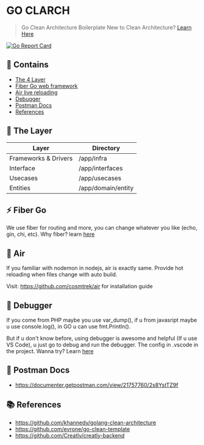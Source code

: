 # GO CLARCH

> Go Clean Architecture Boilerplate
> New to Clean Architecture? [Learn Here](https://blog.cleancoder.com/uncle-bob/2012/08/13/the-clean-architecture.html)

[![Go Report Card](https://goreportcard.com/badge/github.com/ubaidillahhf/go-clarch)](https://goreportcard.com/report/github.com/ubaidillahhf/go-clarch)

## 📖 Contains

- [The 4 Layer](#-the-layer)
- [Fiber Go web framework](#-fiber-go)
- [Air live reloading](#-air)
- [Debugger](#-debugger)
- [Postman Docs](#-postman-docs)
- [References](#-references)

## 🍰 The Layer

| Layer                | Directory          |
| -------------------- | ------------------ |
| Frameworks & Drivers | /app/infra         |
| Interface            | /app/interfaces    |
| Usecases             | /app/usecases      |
| Entities             | /app/domain/entity |

## ⚡ Fiber Go

We use fiber for routing and more, you can change whatever you like (echo, gin, chi, etc).
Why fiber? learn [here](https://gofiber.io/)

## 🌊 Air

If you familiar with nodemon in nodejs, air is exactly same. Provide hot reloading when files change with auto build.

Visit: https://github.com/cosmtrek/air for installation guide

## 🧪 Debugger

If you come from PHP maybe you use var_dump(), if u from javasript maybe u use console.log(), in GO u can use fmt.Println().

But if u don't know before, using debugger is awesome and helpful (If u use VS Code), u just go to debug and run the debugger. The config in .vscode in the project. Wanna try? Learn [here](https://medium.com/@slamflipstrom/debugging-with-visual-studio-code-857904a8a590)

## 🔖 Postman Docs

- https://documenter.getpostman.com/view/21757760/2s8YstTZ9f

## 📚 References

- https://github.com/khannedy/golang-clean-architecture
- https://github.com/evrone/go-clean-template
- https://github.com/Creatly/creatly-backend
